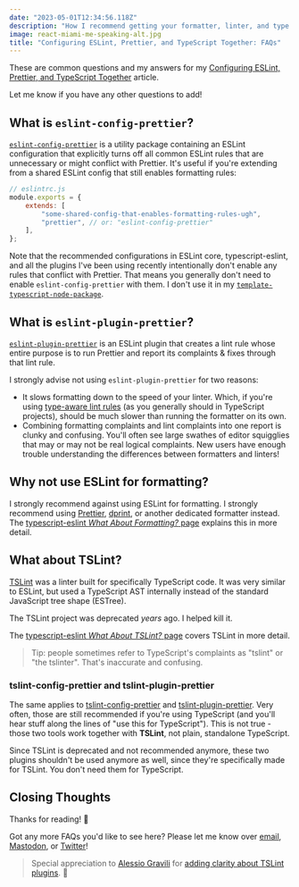 ```yaml
---
date: "2023-05-01T12:34:56.118Z"
description: "How I recommend getting your formatter, linter, and type checker to play together nicely."
image: react-miami-me-speaking-alt.jpg
title: "Configuring ESLint, Prettier, and TypeScript Together: FAQs"
---
```


These are common questions and my answers for my [Configuring ESLint, Prettier, and TypeScript Together](../configuring-eslint-prettier-and-typescript-together) article.

Let me know if you have any other questions to add!

## What is `eslint-config-prettier`?

[`eslint-config-prettier`](https://www.npmjs.com/package/eslint-config-prettier) is a utility package containing an ESLint configuration that explicitly turns off all common ESLint rules that are unnecessary or might conflict with Prettier.
It's useful if you're extending from a shared ESLint config that still enables formatting rules:

```js
// eslintrc.js
module.exports = {
    extends: [
        "some-shared-config-that-enables-formatting-rules-ugh",
        "prettier", // or: "eslint-config-prettier"
    ],
};
```

Note that the recommended configurations in ESLint core, typescript-eslint, and all the plugins I've been using recently intentionally don't enable any rules that conflict with Prettier.
That means you generally don't need to enable `eslint-config-prettier` with them.
I don't use it in my [`template-typescript-node-package`](https://github.com/JoshuaKGoldberg/template-typescript-node-package).

## What is `eslint-plugin-prettier`?

[`eslint-plugin-prettier`](https://www.npmjs.com/package/eslint-plugin-prettier) is an ESLint plugin that creates a lint rule whose entire purpose is to run Prettier and report its complaints & fixes through that lint rule.

I strongly advise not using `eslint-plugin-prettier` for two reasons:

-   It slows formatting down to the speed of your linter. Which, if you're using [type-aware lint rules](https://typescript-eslint.io/linting/typed-linting) (as you generally should in TypeScript projects), should be much slower than running the formatter on its own.
-   Combining formatting complaints and lint complaints into one report is clunky and confusing. You'll often see large swathes of editor squigglies that may or may not be real logical complaints. New users have enough trouble understanding the differences between formatters and linters!

## Why not use ESLint for formatting?

I strongly recommend against using ESLint for formatting.
I strongly recommend using [Prettier](https://prettier.io), [dprint](https://dprint.dev), or another dedicated formatter instead.
The [typescript-eslint _What About Formatting?_ page](https://typescript-eslint.io/linting/troubleshooting/formatting) explains this in more detail.

## What about TSLint?

[TSLint](https://palantir.github.io/tslint) was a linter built for specifically TypeScript code.
It was very similar to ESLint, but used a TypeScript AST internally instead of the standard JavaScript tree shape (ESTree).

The TSLint project was deprecated _years_ ago.
I helped kill it.

The [typescript-eslint _What About TSLint?_ page](https://typescript-eslint.io/linting/troubleshooting/tslint) covers TSLint in more detail.

> Tip: people sometimes refer to TypeScript's complaints as "tslint" or "the tslinter".
> That's inaccurate and confusing.

### tslint-config-prettier and tslint-plugin-prettier

The same applies to [tslint-config-prettier](https://github.com/prettier/tslint-config-prettier) and [tslint-plugin-prettier](https://github.com/prettier/tslint-plugin-prettier). Very often, those are still recommended if you're using TypeScript (and you'll hear stuff along the lines of "use this for TypeScript"). This is not true - those two tools work together with **TSLint**, not plain, standalone TypeScript.

Since TSLint is deprecated and not recommended anymore, these two plugins shouldn't be used anymore as well, since they're specifically made for TSLint. You don't need them for TypeScript.

## Closing Thoughts

Thanks for reading! 💖

Got any more FAQs you'd like to see here?
Please let me know over [email](mailto:blog@joshuakgoldberg.com), [Mastodon](https://fosstodon.org/@JoshuaKGoldberg), or [Twitter](https://twitter.com/JoshuaKGoldberg)!

> Special appreciation to [Alessio Gravili](https://github.com/AlessioGr) for [adding clarity about TSLint plugins](https://github.com/JoshuaKGoldberg/Goldblog/pull/386). 💙
